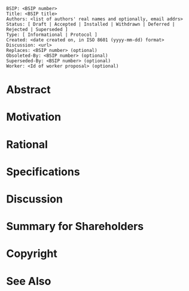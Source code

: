     BSIP: <BSIP number>
    Title: <BSIP title>
    Authors: <list of authors' real names and optionally, email addrs>
    Status: [ Draft | Accepted | Installed | Withdrawn | Deferred | Rejected | Superseded ]
    Type: [ Informational | Protocol ]
    Created: <date created on, in ISO 8601 (yyyy-mm-dd) format>
    Discussion: <url>
    Replaces: <BSIP number> (optional)
    Obsoleted-By: <BSIP number> (optional)
    Superseded-By: <BSIP number> (optional)
    Worker: <Id of worker proposal> (optional)

# Abstract
# Motivation
# Rational
# Specifications
# Discussion
# Summary for Shareholders
# Copyright
# See Also
